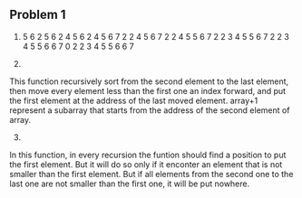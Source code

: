 ## Problem 1

1.
	5 6 
	2 5 6 
	2 4 5 6 
	2 4 5 6 7 
	2 2 4 5 6 7 
	2 2 4 5 5 6 7 
	2 2 3 4 5 5 6 7 
	2 2 3 4 5 5 6 6 7 
	0 2 2 3 4 5 5 6 6 7 

2.
This function recursively sort from the second element to the last element, then move every element less than the first one an index forward, and put the first element at the address of the last moved element. array+1 represent a subarray that starts from the address of the second element of array.

3.
In this function, in every recursion the funtion should find a position to put the first element. But it will do so only if it enconter an element that is not smaller than the first element. But if all elements from the second one to the last one are not smaller than the first one, it will be put nowhere.
